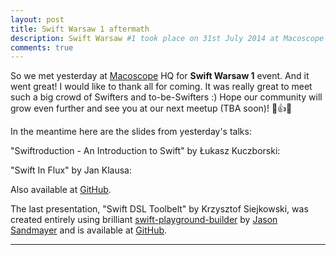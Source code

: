 ```yaml
---
layout: post
title: Swift Warsaw 1 aftermath
description: Swift Warsaw #1 took place on 31st July 2014 at Macoscope HQ. Here you can find slides from talks given there. 
comments: true
---
```


So we met yesterday at [Macoscope](http://macoscope.com) HQ for **Swift Warsaw 1** event. And it went great! I would like to thank all for coming. It was really great to meet such a big crowd of Swifters and to-be-Swifters :) Hope our community will grow even further and see you at our next meetup (TBA soon)! 💬👍🍺

In the meantime here are the slides from yesterday's talks:

<!--more-->

"Swiftroduction - An Introduction to Swift" by Łukasz Kuczborski:
<script async class="speakerdeck-embed" data-id="b0f33f70f9fd01311408323d6ac6076c" data-ratio="1.77777777777778" src="//speakerdeck.com/assets/embed.js"></script>

"Swift In Flux" by Jan Klausa:
<script async class="speakerdeck-embed" data-id="da064680fb0c0131d88c6a0d18b48761" data-ratio="1.77777777777778" src="//speakerdeck.com/assets/embed.js"></script>
Also available at [GitHub](https://github.com/jklausa/swiftinflux-talk).


The last presentation, "Swift DSL Toolbelt" by Krzysztof Siejkowski, was created entirely using brilliant [swift-playground-builder](https://github.com/jas/swift-playground-builder) by [Jason Sandmayer](https://github.com/jas) and is  available at [GitHub](https://github.com/siejkowski/swift-dsl-toolbelt).

---

